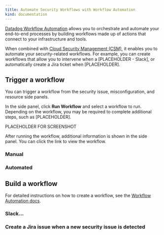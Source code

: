 ```yaml
---
title: Automate Security Workflows with Workflow Automation
kind: documentation
---
```


[Datadog Workflow Automation][1] allows you to orchestrate and automate your end-to-end processes by building workflows made up of actions that connect to your infrastructure and tools. 

When combined with [Cloud Security Management (CSM)][2], it enables you to automate your security-related workflows. For example, you can create workflows that allow you to intervene when a [PLACEHOLDER - Slack], or automatically create a Jira ticket when [PLACEHOLDER].

## Trigger a workflow

You can trigger a workflow from the security issue, misconfiguration, and resource side panels.

In the side panel, click **Run Workflow** and select a workflow to run. Depending on the workflow, you may be required to complete additional steps, such as [PLACEHOLDER].

PLACEHOLDER FOR SCREENSHOT

After running the workflow, additional information is shown in the side panel. You can click the link to view the workflow.

### Manual

### Automated

## Build a workflow

For detailed instructions on how to create a workflow, see the [Workflow Automation docs][3].

### Slack...

### Create a Jira issue when a new security issue is detected 

[1]: /service_management/workflows
[2]: /security/cloud_security_management/
[3]: /service_management/workflows/build/